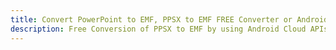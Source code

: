 ---title: Convert PowerPoint to EMF, PPSX to EMF FREE Converter or Android SDKdescription: Free Conversion of PPSX to EMF by using Android Cloud APIs & SDKs. Also Create, Edit & Render Microsoft Word & OpenOffice documents in the Cloud.---